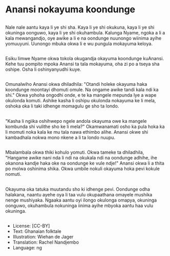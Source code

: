 # Anansi nokayuma koondunge

##
Nale nale aantu kaya li ye shi sha. Kaya li ye shi okukuna, kaya li ye shi okuninga oonguwo, kaya li ye shi okuhambula. Kalunga Nyame, ngoka a li a kala mewangandjo, oye awike a li e na oondunge nuunongo wiinima ayihe yomuuyuni. Uunongo mbuka okwa li e wu pungula mokayuma keloya.

##
Esiku limwe Nyame okwa tokola okugandja okayuma koondunge kuAnansi. Kehe tuu pompito mpoka Anansi ta tala mokayuma, oha zi po a tseya sha oshipe. Osha li oshinyanyudhi kuye.

##
Omunalwiho Anansi okwa dhiladhila: "Otandi holeke okayuma haka koondunge moontayi dhomuti omule. Na ongame awike tandi kala ndi ka shi." Okwa yohoha ongodhi onde, e te ka mangele mepunda lye a wape okulonda komuti. Ashike kasha li oshipu okulonda nokayuma ke li mela, oshoka oka li taki idhenge momagulu ge sho ta londo.

##
"Kasha li ngiika oshihwepo ngele andola okayuma owe ka mangele kombunda shi vulithe sho ke li mela?" Okamwanamati osho ka pula hoka ka li momuti noka kala ke mu tala nawa ethimbo alihe. Anansi okwe shi kambadhala nokwa mono nkene a li ta londo nuupu.

##
Mbalambala okwa thiki kohulo yomuti. Okwa tameke ta dhiladhila, "Hangame awike nani nda li ndi na okukala ndi na oondunge adhihe, ihe okanona kandje haka oke na oondunge ke vule ndje!" Anansi okwa li a thita po molwa oshinima shika. Okwa umbile nokuli okayuma hoka pevi kokule nomuti.

##
Okayuma oka tatuka muutandu sho ki idhenge pevi. Oondunge odha halakana, naantu ayehe oya li taa vulu okupaathana omayele mushika nenge mushiyaka. Ngaaka aantu oyi ilongo okulonga omapya, okuninga oonguwo, okuhambula nokuninga iinima ayihe mbyoka aantu haa vulu okuninga.

##
* License: [CC-BY]
* Text: Ghanaian folktale
* Illustration: Wiehan de Jager
* Translation: Rachel Nandjembo
* Language: ng
